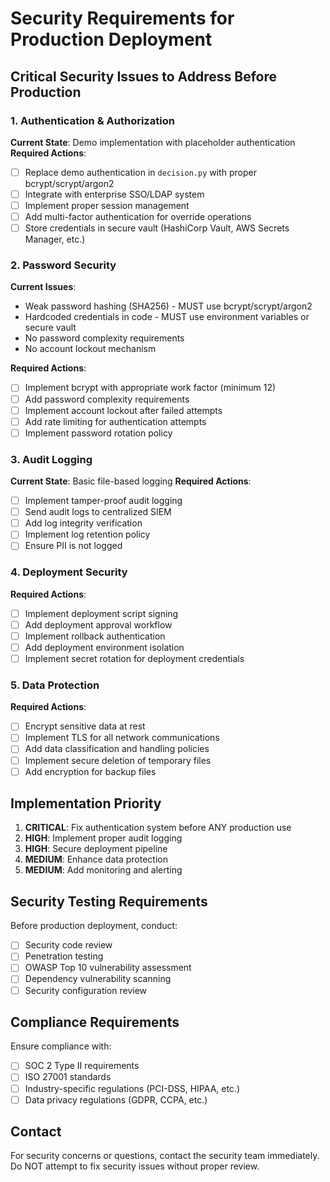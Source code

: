 # Security Requirements for Production Deployment

## Critical Security Issues to Address Before Production

### 1. Authentication & Authorization

**Current State**: Demo implementation with placeholder authentication
**Required Actions**:
- [ ] Replace demo authentication in `decision.py` with proper bcrypt/scrypt/argon2
- [ ] Integrate with enterprise SSO/LDAP system
- [ ] Implement proper session management
- [ ] Add multi-factor authentication for override operations
- [ ] Store credentials in secure vault (HashiCorp Vault, AWS Secrets Manager, etc.)

### 2. Password Security

**Current Issues**:
- Weak password hashing (SHA256) - MUST use bcrypt/scrypt/argon2
- Hardcoded credentials in code - MUST use environment variables or secure vault
- No password complexity requirements
- No account lockout mechanism

**Required Actions**:
- [ ] Implement bcrypt with appropriate work factor (minimum 12)
- [ ] Add password complexity requirements
- [ ] Implement account lockout after failed attempts
- [ ] Add rate limiting for authentication attempts
- [ ] Implement password rotation policy

### 3. Audit Logging

**Current State**: Basic file-based logging
**Required Actions**:
- [ ] Implement tamper-proof audit logging
- [ ] Send audit logs to centralized SIEM
- [ ] Add log integrity verification
- [ ] Implement log retention policy
- [ ] Ensure PII is not logged

### 4. Deployment Security

**Required Actions**:
- [ ] Implement deployment script signing
- [ ] Add deployment approval workflow
- [ ] Implement rollback authentication
- [ ] Add deployment environment isolation
- [ ] Implement secret rotation for deployment credentials

### 5. Data Protection

**Required Actions**:
- [ ] Encrypt sensitive data at rest
- [ ] Implement TLS for all network communications
- [ ] Add data classification and handling policies
- [ ] Implement secure deletion of temporary files
- [ ] Add encryption for backup files

## Implementation Priority

1. **CRITICAL**: Fix authentication system before ANY production use
2. **HIGH**: Implement proper audit logging
3. **HIGH**: Secure deployment pipeline
4. **MEDIUM**: Enhance data protection
5. **MEDIUM**: Add monitoring and alerting

## Security Testing Requirements

Before production deployment, conduct:
- [ ] Security code review
- [ ] Penetration testing
- [ ] OWASP Top 10 vulnerability assessment
- [ ] Dependency vulnerability scanning
- [ ] Security configuration review

## Compliance Requirements

Ensure compliance with:
- [ ] SOC 2 Type II requirements
- [ ] ISO 27001 standards
- [ ] Industry-specific regulations (PCI-DSS, HIPAA, etc.)
- [ ] Data privacy regulations (GDPR, CCPA, etc.)

## Contact

For security concerns or questions, contact the security team immediately.
Do NOT attempt to fix security issues without proper review.